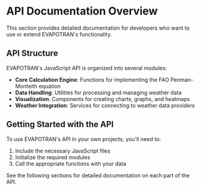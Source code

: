 # API Documentation Overview

This section provides detailed documentation for developers who want to use or extend EVAPOTRAN's functionality.

## API Structure

EVAPOTRAN's JavaScript API is organized into several modules:

- **Core Calculation Engine**: Functions for implementing the FAO Penman-Monteith equation
- **Data Handling**: Utilities for processing and managing weather data
- **Visualization**: Components for creating charts, graphs, and heatmaps
- **Weather Integration**: Services for connecting to weather data providers

## Getting Started with the API

To use EVAPOTRAN's API in your own projects, you'll need to:

1. Include the necessary JavaScript files
2. Initialize the required modules
3. Call the appropriate functions with your data

See the following sections for detailed documentation on each part of the API.
